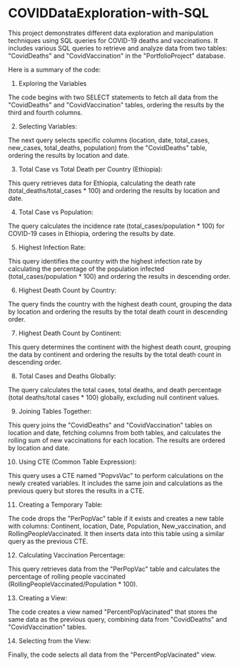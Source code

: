 # COVIDDataExploration-with-SQL

This project demonstrates different data exploration and manipulation techniques using SQL queries for COVID-19 deaths and vaccinations. 
It includes various SQL queries to retrieve and analyze data from two tables: "CovidDeaths" and "CovidVaccination" in the "PortfolioProject" database.

Here is a summary of the code:

1. Exploring the Variables

The code begins with two SELECT statements to fetch all data from the "CovidDeaths" and "CovidVaccination" tables, ordering the results by the third and fourth columns.

2. Selecting Variables:

The next query selects specific columns (location, date, total_cases, new_cases, total_deaths, population) from the "CovidDeaths" table, ordering the results by location and date.

3. Total Case vs Total Death per Country (Ethiopia):

This query retrieves data for Ethiopia, calculating the death rate (total_deaths/total_cases * 100) and ordering the results by location and date.

4. Total Case vs Population:

The query calculates the incidence rate (total_cases/population * 100) for COVID-19 cases in Ethiopia, ordering the results by date.

5. Highest Infection Rate:

This query identifies the country with the highest infection rate by calculating the percentage of the population infected (total_cases/population * 100) and ordering the results in descending order.

6. Highest Death Count by Country:

The query finds the country with the highest death count, grouping the data by location and ordering the results by the total death count in descending order.

7. Highest Death Count by Continent:

This query determines the continent with the highest death count, grouping the data by continent and ordering the results by the total death count in descending order.

8. Total Cases and Deaths Globally:

The query calculates the total cases, total deaths, and death percentage (total deaths/total cases * 100) globally, excluding null continent values.

9. Joining Tables Together:

This query joins the "CovidDeaths" and "CovidVaccination" tables on location and date, fetching columns from both tables, and calculates the rolling sum of new vaccinations for each location. The results are ordered by location and date.

10. Using CTE (Common Table Expression):

This query uses a CTE named "PopvsVac" to perform calculations on the newly created variables. It includes the same join and calculations as the previous query but stores the results in a CTE.

11. Creating a Temporary Table:

The code drops the "PerPopVac" table if it exists and creates a new table with columns: Continent, location, Date, Population, New_vaccination, and RollingPeopleVaccinated. It then inserts data into this table using a similar query as the previous CTE.

12. Calculating Vaccination Percentage:

This query retrieves data from the "PerPopVac" table and calculates the percentage of rolling people vaccinated (RollingPeopleVaccinated/Population * 100).

13. Creating a View:

The code creates a view named "PercentPopVacinated" that stores the same data as the previous query, combining data from "CovidDeaths" and "CovidVaccination" tables.

14. Selecting from the View:

Finally, the code selects all data from the "PercentPopVacinated" view.
